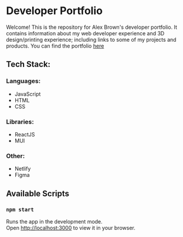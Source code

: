 # Developer Portfolio
Welcome! This is the repository for Alex Brown's developer portfolio. It contains information about my web developer experience and 3D design/printing experience; including links to some of my projects and products.
You can find the portfolio [here](https://alexbrown-portfolio.netlify.app/)

## Tech Stack:
### Languages:
- JavaScript
- HTML
- CSS
### Libraries:
- ReactJS
- MUI
### Other:
- Netlify
- Figma

## Available Scripts
### `npm start`
Runs the app in the development mode.\
Open [http://localhost:3000](http://localhost:3000) to view it in your browser.

